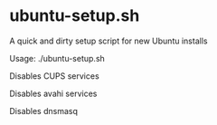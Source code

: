 
# ubuntu-setup.sh
A quick and dirty setup script for new Ubuntu installs

Usage: ./ubuntu-setup.sh

Disables CUPS services

Disables avahi services

Disables dnsmasq
